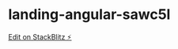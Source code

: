 # landing-angular-sawc5l

[Edit on StackBlitz ⚡️](https://stackblitz.com/edit/landing-angular-sawc5l)